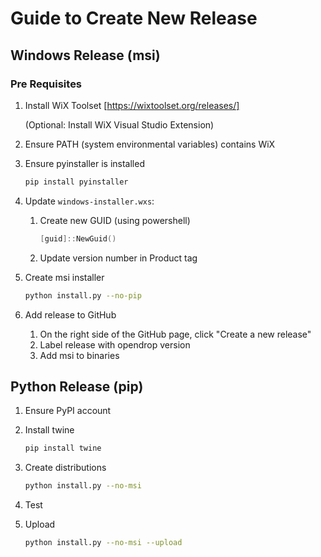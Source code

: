 # Guide to Create New Release

## Windows Release (msi)

### Pre Requisites

1. Install WiX Toolset [https://wixtoolset.org/releases/]

   (Optional: Install WiX Visual Studio Extension)

2. Ensure PATH (system environmental variables) contains WiX

3. Ensure pyinstaller is installed

   ```bash
   pip install pyinstaller
   ```

4. Update `windows-installer.wxs`:

   1. Create new GUID (using powershell)

      ```powershell
      [guid]::NewGuid()
      ```

   2. Update version number in Product tag

5. Create msi installer

   ```bash
   python install.py --no-pip
   ```

6. Add release to GitHub

   1. On the right side of the GitHub page, click "Create a new release"
   2. Label release with opendrop version
   3. Add msi to binaries

## Python Release (pip)

1. Ensure PyPI account

2. Install twine

   ```bash
   pip install twine
   ```

3. Create distributions

   ```bash
   python install.py --no-msi
   ```

4. Test

5. Upload

   ```bash
   python install.py --no-msi --upload
   ```
